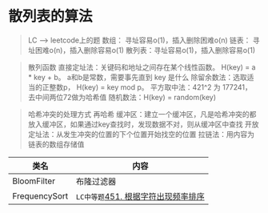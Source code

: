 # 散列表的算法  
> LC --> leetcode上的题
> 数组：    寻址容易o(1)，插入删除困难o(n)
> 链表：    寻址困难o(n)，插入删除容易o(1)
> 散列表：寻址容易o(1)，插入删除容易o(1)

> 散列函数
> 直接定址法：关键码和地址之间存在某个线性函数。 H(key) = a * key + b。 a和b是常数，需要事先直到 key 是什么
> 除留余数法：选取适当的正整数p， H(key) = key mod p。 
> 平方取中法：421^2 为 177241， 去中间两位72做为哈希值 
> 随机数法：H(key) = random(key)

> 哈希冲突的处理方式
> 再哈希
> 缓冲区：建立一个缓冲区，凡是哈希冲突的都放入缓冲区，如果通过key查找时，发现数据不对，则从缓冲区中查找
> 开放定址法：从发生冲突的位置的下个位置开始找空的位置
> 拉链法：用内容为链表的数组存储值

类名|内容
---|---
BloomFilter         |  布隆过滤器
FrequencySort       | `LC中等题`[451. 根据字符出现频率排序](https://leetcode-cn.com/problems/sort-characters-by-frequency/comments/)